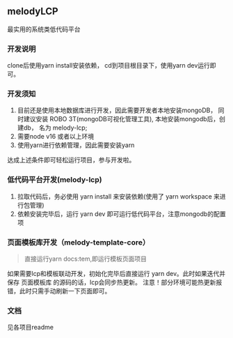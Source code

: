 ## melodyLCP

最实用的系统类低代码平台

### 开发说明

clone后使用yarn install安装依赖， cd到项目根目录下，使用yarn dev运行即可。

### 开发须知

1. 目前还是使用本地数据库进行开发，因此需要开发者本地安装mongoDB， 同时建议安装 ROBO 3T(mongoDB可视化管理工具), 本地安装mongodb后，创建db， 名为 melody-lcp;
2. 需要node v16 或者以上环境
3. 使用yarn进行依赖管理，因此需要安装yarn

达成上述条件即可轻松运行项目，参与开发啦。

### 低代码平台开发(melody-lcp)

1. 拉取代码后，务必使用 yarn install 来安装依赖(使用了 yarn workspace 来进行包管理)
2. 依赖安装完毕后，运行 yarn dev 即可运行低代码平台，注意mongodb的配置项

### 页面模板库开发（melody-template-core）

> 直接运行yarn docs:tem,即运行模板页面项目

如果需要lcp和模板联动开发，初始化完毕后直接运行 yarn dev。此时如果迭代并保存 页面模板库 的源码的话，lcp会同步热更新。
注意！部分环境可能热更新报错，此时只需手动刷新一下页面即可。

### 文档

见各项目readme
